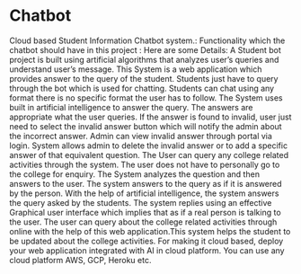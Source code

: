 # Chatbot
Cloud based Student Information Chatbot system.:     Functionality which the chatbot should have in this project :     Here are some Details:     A Student bot project is built using artificial algorithms that analyzes user’s queries and understand user’s message. This System is a  web application which provides answer to the query of the student. Students just have to query through the bot which is used for chatting. Students can chat using any format there is no specific format the user has to follow. The System uses built in artificial intelligence to answer the query. The answers are appropriate what the user queries. If the answer is found to invalid, user just need to select the invalid answer button which will notify the  admin about the incorrect answer.     Admin can view invalid answer through portal via login. System allows admin to delete the invalid answer or to add a specific answer of that equivalent question.     The User can query any college related activities through the system. The user does not have to personally go to the college for enquiry. The System analyzes the question and then answers to the user. The system answers to the query as if it is answered by the person.     With the help of artificial intelligence, the system answers the query asked by the students. The system replies using an effective Graphical user interface which implies that as if a real person is talking to the user. The user can query about the college related activities through online with the help of this web application.This system helps the student to be updated about the college activities.     For making it cloud based, deploy your web application integrated with AI in cloud platform. You can use any cloud platform AWS, GCP, Heroku etc.

